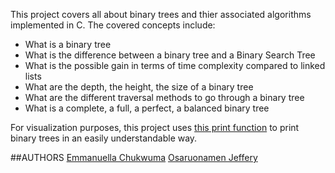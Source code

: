 This project covers all about binary trees and thier associated algorithms implemented in C.
The covered concepts include:
- What is a binary tree
- What is the difference between a binary tree and a Binary Search Tree
- What is the possible gain in terms of time complexity compared to linked lists
- What are the depth, the height, the size of a binary tree
- What are the different traversal methods to go through a binary tree
- What is a complete, a full, a perfect, a balanced binary tree

For visualization purposes, this project uses [this print function](https://github.com/alx-tools/0x1C.c) to print
binary trees in an easily understandable way.

##AUTHORS
[Emmanuella Chukwuma](https://github.com/ch3lla)
[Osaruonamen Jeffery](https://github.com/primeace7)